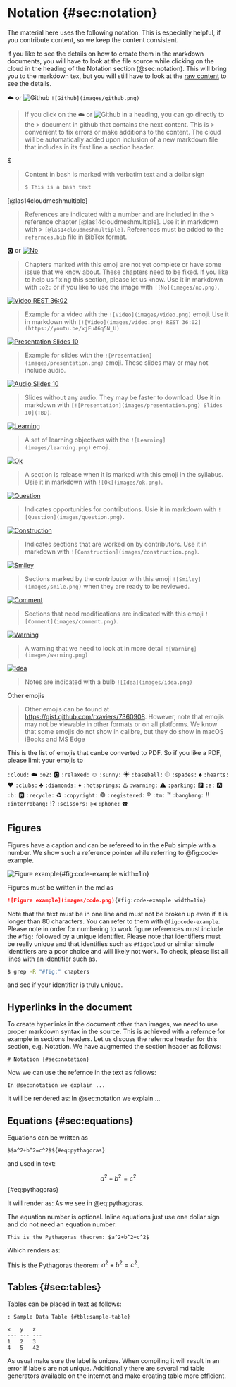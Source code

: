 # Notation {#sec:notation}

The material here uses the following notation. This is especially
helpful, if you contribute content, so we keep the content consistent.

if you like to see the details on how to create them in the markdown
documents, you will have to look at the file source while clicking on
the cloud in the heading of the Notation section (@sec:notation). This
will bring you to the markdown tex, but you will still have to look at
the [raw content](https://raw.githubusercontent.com/cloudmesh-community/book/master/chapters/preface/notation.md)
to see the details.

:cloud: or ![Github](images/github.png) `![Github](images/github.png)`

> If you click on the :cloud: or ![Github](images/github.png) in a heading, you can go directly to the >
document in github that contains the next content. This is > convenient
to fix errors or make additions to the content. The cloud will be
automatically added upon inclusion of a new markdown file that includes
in its first line a section header.

$

> Content in bash is marked with verbatim text and a dollar sign
>
>  ```bash
>  $ This is a bash text
>  ```

[@las14cloudmeshmultiple]

> References are indicated with a number and are included in the >
reference chapter [@las14cloudmeshmultiple]. Use it in markdown with >
`[@las14cloudmeshmultiple]`. References must be added to the
`refernces.bib` file in BibTex format.

:o2: or [![No](images/no.png)]()

> Chapters marked with this emoji are not yet complete or have some
> issue that we know about. These chapters need to be fixed. If you like
> to help us fixing this section, please let us know. Use it in markdown
> with `:o2:` or if you like to use the image with `![No](images/no.png)`.


[![Video](images/video.png) REST 36:02](https://youtu.be/xjFuA6q5N_U)

> Example for a video with the `![Video](images/video.png)` emoji. Use it in markdown with
> `[![Video](images/video.png) REST 36:02](https://youtu.be/xjFuA6q5N_U)`

[![Presentation](images/presentation.png) Slides 10](TBD)

> Example for slides with the `![Presentation](images/presentation.png)` emoji. These slides may or
> may not include audio.

[![Audio](images/audio.png) Slides 10](TBD)

> Slides without any audio. They may be faster to download. Use it in
> markdown with `[![Presentation](images/presentation.png) Slides 10](TBD)`.

[![Learning](images/learning.png)]()

> A set of learning objectives with the `![Learning](images/learning.png)` emoji.

[![Ok](images/ok.png)]()

> A section is release when it is marked with this emoji in the
> syllabus. Usie it in markdown with `![Ok](images/ok.png)`.

[![Question](images/question.png)]()

> Indicates opportunities for contributions. Usie it in markdown with
> `![Question](images/question.png)`.

[![Construction](images/construction.png)]()

> Indicates sections that are worked on by contributors. Use it in
> markdown with `![Construction](images/construction.png)`.

[![Smiley](images/smile.png)]()

> Sections marked by the contributor with this emoji `![Smiley](images/smile.png)`
> when they are ready to be reviewed.

[![Comment](images/comment.png)]()

> Sections that need modifications are indicated with this emoji `![Comment](images/comment.png)`.

[![Warning](images/warning.png)]()

> A warning that we need to look at in more detail `![Warning](images/warning.png)`

[![Idea](images/idea.png)]()

> Notes are indicated with a bulb `![Idea](images/idea.png)`


Other emojis

> Other emojis can be found at
<https://gist.github.com/rxaviers/7360908>. However, note that emojis
may not be viewable in other formats or on all platforms. We know that
some emojis do not show in calibre, but they do show in macOS iBooks and
MS Edge

This is the list of emojis that canbe converted to PDF. So if you like a
PDF, please limit your emojis to

`:cloud:` :cloud:
`:o2:` :o2:
`:relaxed:` :relaxed:
`:sunny:` :sunny:
`:baseball:` :baseball:
`:spades:` :spades:
`:hearts:` :hearts:
`:clubs:` :clubs:
`:diamonds:` :diamonds:
`:hotsprings:` :hotsprings:
`:warning:` :warning:
`:parking:` :parking:
`:a:` :a:
`:b:` :b:
`:recycle:` :recycle:
`:copyright:` :copyright:
`:registered:` :registered:
`:tm:` :tm:
`:bangbang:` :bangbang:
`:interrobang:` :interrobang:
`:scissors:` :scissors:
`:phone:` :phone:

## Figures

Figures have a caption and can be refereed to in the ePub simple with a
number. We show such a reference pointer while referring to
@fig:code-example.

![Figure example](images/code.png){#fig:code-example width=1in}

Figures must be written in the md as

```markdown
![Figure example](images/code.png){#fig:code-example width=1in}
```

Note that the text must be in one line and must not be broken up even if
it is longer than 80 characters. You can refer to them with
`@fig:code-example`. Please note in order for numbering to work figure
references must include the `#fig:` followed by a unique identifier.
Please note that identifiers must be really unique and that identifies
such as `#fig:cloud` or similar simple identifiers are a poor choice and
will likely not work. To check, please list all lines with an identifier
such as.

```bash
$ grep -R "#fig:" chapters
```

and see if your identifier is truly unique.

## Hyperlinks in the document

To create hyperlinks in the document other than images, we need to
use proper markdown syntax in the source. This is achieved with a
refernce for example in sections headers. Let us discuss the
refernce header for this section, e.g. Notation. We have augmented
the section header as follows:

```# Notation {#sec:notation}```

Now we can use the refernce in the text as follows:

```In @sec:notation we explain ...```

It will be rendered as: In @sec:notation we
explain ...


## Equations {#sec:equations}

Equations can be written as

```$$a^2+b^2=c^2$${#eq:pythagoras}```

and used in text:

$$a^2+b^2=c^2$${#eq:pythagoras}

It will render as: As we see in @eq:pythagoras.

The equation number is optional. Inline equations just use one dollar
sign and do not need an equation number:

```This is the Pythagoras theorem: $a^2+b^2=c^2$```

Which renders as:

This is the Pythagoras theorem: $a^2+b^2=c^2$.

## Tables {#sec:tables}

Tables can be placed in text as follows:

```
: Sample Data Table {#tbl:sample-table}

x   y   z
--- --- ---
1   2   3
4   5   42
```

As usual make sure the label is unique. When compiling it will
result in an error if labels are not unique. Additionally there are
several md table generators available on the internet and make
creating table more efficient.
